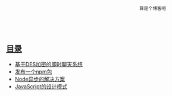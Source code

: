 ~~~~~~~~~~~~~~~~~~~~~~~~~~~~~~~~~~~~~~~~~~~~~~~~~~~~~~~~~~~~~~~~~~~~~~~~~~~~~~~~~~~~~~~~~~~~~~~~~~~~~~~~~~~~~~~~~~~~~~~~~~~~~~~~~~~
                                                                                                                        



                                                  算是个博客吧                                                           



                                                                                                                        
~~~~~~~~~~~~~~~~~~~~~~~~~~~~~~~~~~~~~~~~~~~~~~~~~~~~~~~~~~~~~~~~~~~~~~~~~~~~~~~~~~~~~~~~~~~~~~~~~~~~~~~~~~~~~~~~~~~~~~~~~~~~~~~~~~~

## [目录](https://github.com/itagn/blog)
- [基于DES加密的即时聊天系统](https://github.com/itagn/blog/blob/master/Java/InstantMessageSystem.md)
- [发布一个npm包](https://github.com/itagn/blog/blob/master/NodeJS/NpmPublish.md)
- [Node异步的解决方案](https://github.com/itagn/blog/blob/master/NodeJS/NodeAsync.md)
- [JavaScript的设计模式](https://github.com/itagn/blog/blob/master/JavaScript/JavaScriptDesignPattern.md)
